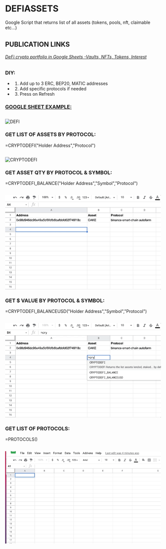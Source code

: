 # DEFIASSETS
Google Script that returns list of all assets (tokens, pools, nft, claimable etc...)

######
## PUBLICATION LINKS
###### [DeFi crypto portfolio in Google Sheets -Vaults, NFTs, Tokens, Interest](https://medium.com/coinmonks/defi-crypto-portfolio-in-google-sheets-vaults-nfts-tokens-interest-647ebac65739)


### DIY:
- 1) Add up to 3 ERC, BEP20, MATIC addresses
- 2) Add specific protocols if needed
- 3) Press on Refresh

### [GOOGLE SHEET EXAMPLE:](https://docs.google.com/spreadsheets/d/1eGiYXHjcB1XwIj2nQMLtvZ_h822ACOm2BCIuaVHEFQ4/edit?usp=sharing)
##
![DEFI](https://github.com/Eloise1988/DEFIASSETS/blob/main/GIF/DEFI_NETWORTH.gif)


### GET LIST OF ASSETS BY PROTOCOL:
=CRYPTODEFI("Holder Address","Protocol")
##
![CRYPTODEFI](https://github.com/Eloise1988/DEFIASSETS/blob/main/GIF/CRYPTODEFI.gif)

### GET ASSET QTY BY PROTOCOL & SYMBOL:
=CRYPTODEFI_BALANCE("Holder Address","Symbol","Protocol")
##
![CRYPTODEFI_BALANCE](https://github.com/Eloise1988/DEFIASSETS/blob/main/GIF/CRYPTODEFI_BALANCE.gif)

### GET $ VALUE BY PROTOCOL & SYMBOL:
=CRYPTODEFI_BALANCEUSD("Holder Address","Symbol","Protocol")
##
![CRYPTODEFI_BALANCEUSD](https://github.com/Eloise1988/DEFIASSETS/blob/main/GIF/CRYPTODEFI_BALANCEUSD.gif)

### GET LIST OF PROTOCOLS:
=PROTOCOLS()
##
![PROTOCOLS](https://github.com/Eloise1988/DEFIASSETS/blob/main/GIF/protocols.gif)
